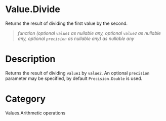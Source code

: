 # Value.Divide
Returns the result of dividing the first value by the second.
> _function (optional <code>value1</code> as nullable any, optional <code>value2</code> as nullable any, optional <code>precision</code> as nullable any) as nullable any_

# Description 
Returns the result of dividing <code>value1</code> by <code>value2</code>. An optional <code>precision</code> parameter may be specified, by default <code>Precision.Double</code> is used.
# Category 
Values.Arithmetic operations
